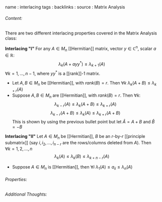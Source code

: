 name : interlacing
tags : 
backlinks : 
source : Matrix Analysis

###### Content:
There are two different interlacing properties covered in the Matrix Analysis class:

**Interlacing "I"**
For any $A \in M_n$ [[Hermitian]] matrix, vector $y \in \mathbb{C}^n$, scalar $a \in \mathbb{R}$:
$$\lambda_k(A+ayy^*) \leq \lambda_{k+1}(A)$$
$\forall k = 1,...,n-1$, where $yy^*$ is a [[rank]]-1 matrix.

- Let $A,B \in M_n$ be [[Hermitian]], with $rank(B)=r$. Then $\forall k$ $\lambda_k(A+B)\leq \lambda_{k+r}(A)$
- Suppose $A,B \in M_n$ are [[Hermitian]], with $rank(B) = r$. Then $\forall k$: $$\lambda_{k-r}(A) \leq \lambda_k(A+B) \leq \lambda_{k+r}(A)$$ $$\lambda_{k-r}(A+B) \leq \lambda_k(A) \leq \lambda_{k+r}(A+B)$$ This is shown by using the previous bullet point but let $\hat{A} = A+B$ and $\hat{B} = -B$


**Interlacing "II"**
Let $A \in M_n$ be [[Hermitian]], $B$ be an $r$-by-$r$ [[principle submatrix]] (say $i,i_2,...,i_{n-r}$ are the rows/columns deleted from $A$). Then $\forall k = 1,2,...,n$ $$\lambda_k(A) \leq \lambda_k(B) \leq \lambda_{k+n-r}(A)$$

- Suppose $A \in M_n$ is [[Hermitian]], then $\forall i$ $\lambda_1(A) \leq a_{ii} \leq \lambda_n(A)$

###### Properties:


###### Additional Thoughts:
